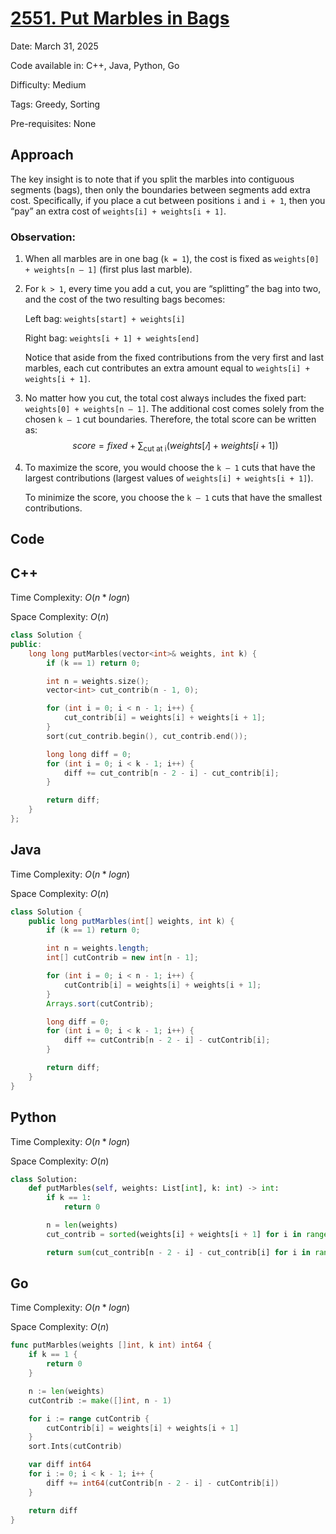 # [2551. Put Marbles in Bags](https://leetcode.com/problems/put-marbles-in-bags/)

Date: March 31, 2025

Code available in: C++, Java, Python, Go

Difficulty: Medium

Tags: Greedy, Sorting

Pre-requisites: None

## Approach
The key insight is to note that if you split the marbles into contiguous segments (bags), then only the boundaries between segments add extra cost. Specifically, if you place a cut between positions `i` and `i + 1`, then you “pay” an extra cost of `weights[i] + weights[i + 1]`.

### Observation:

1. When all marbles are in one bag (`k = 1`), the cost is fixed as `weights[0] + weights[n – 1]` (first plus last marble).

2. For `k > 1`, every time you add a cut, you are “splitting” the bag into two, and the cost of the two resulting bags becomes:

    Left bag: `weights[start] + weights[i]`

    Right bag: `weights[i + 1] + weights[end]`

    Notice that aside from the fixed contributions from the very first and last marbles, each cut contributes an extra amount equal to `weights[i] + weights[i + 1]`.

3. No matter how you cut, the total cost always includes the fixed part: `weights[0] + weights[n – 1]`. The additional cost comes solely from the chosen `k – 1` cut boundaries. Therefore, the total score can be written as:
    $$ score = fixed + \sum_{\text{cut at i}}(weights[𝑖] + weights[i + 1])$$

4. To maximize the score, you would choose the `k – 1` cuts that have the largest contributions (largest values of `weights[i] + weights[i + 1]`).

    To minimize the score, you choose the `k – 1` cuts that have the smallest contributions.

## Code

## C++

Time Complexity: $O(n*logn)$

Space Complexity: $O(n)$

```cpp
class Solution {
public:
    long long putMarbles(vector<int>& weights, int k) {
        if (k == 1) return 0;

        int n = weights.size();
        vector<int> cut_contrib(n - 1, 0);

        for (int i = 0; i < n - 1; i++) {
            cut_contrib[i] = weights[i] + weights[i + 1];
        }
        sort(cut_contrib.begin(), cut_contrib.end());

        long long diff = 0;
        for (int i = 0; i < k - 1; i++) {
            diff += cut_contrib[n - 2 - i] - cut_contrib[i];
        }

        return diff;
    }
};
```

## Java

Time Complexity: $O(n*logn)$

Space Complexity: $O(n)$

```java
class Solution {
    public long putMarbles(int[] weights, int k) {
        if (k == 1) return 0;

        int n = weights.length;
        int[] cutContrib = new int[n - 1];

        for (int i = 0; i < n - 1; i++) {
            cutContrib[i] = weights[i] + weights[i + 1];
        }
        Arrays.sort(cutContrib);

        long diff = 0;
        for (int i = 0; i < k - 1; i++) {
            diff += cutContrib[n - 2 - i] - cutContrib[i];
        }

        return diff;
    }
}
```

## Python

Time Complexity: $O(n*logn)$

Space Complexity: $O(n)$

```py
class Solution:
    def putMarbles(self, weights: List[int], k: int) -> int:
        if k == 1:
            return 0

        n = len(weights)
        cut_contrib = sorted(weights[i] + weights[i + 1] for i in range(n - 1))

        return sum(cut_contrib[n - 2 - i] - cut_contrib[i] for i in range(k - 1))
```

## Go

Time Complexity: $O(n*logn)$

Space Complexity: $O(n)$

```go
func putMarbles(weights []int, k int) int64 {
    if k == 1 {
        return 0
    }

    n := len(weights)
    cutContrib := make([]int, n - 1)

    for i := range cutContrib {
        cutContrib[i] = weights[i] + weights[i + 1]
    }
    sort.Ints(cutContrib)

    var diff int64
    for i := 0; i < k - 1; i++ {
        diff += int64(cutContrib[n - 2 - i] - cutContrib[i])
    }

    return diff
}
```